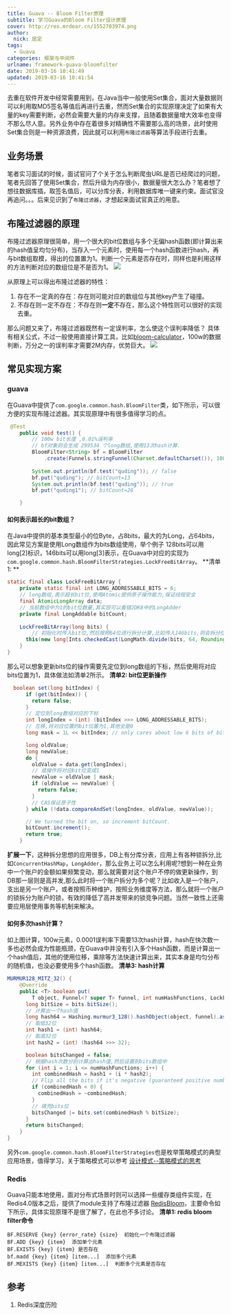 ```yaml
---
title: Guava -- Bloom Filter原理
subtitle: 学习Guava的Bloom Filter设计原理
cover: http://res.mrdear.cn/1552703974.png
author: 
  nick: 屈定
tags:
  - Guava
categories: 框架与中间件
urlname: framework-guava-bloomfilter
date: 2019-03-16 10:41:49
updated: 2019-03-16 10:41:54
---
```


去重在软件开发中经常需要用到，在Java当中一般使用Set集合，面对大量数据则可以利用取MD5签名等值后再进行去重，然而Set集合的实现原理决定了如果有大量的key需要判断，必然会需要大量的内存来支撑，且随着数据量增大效率也变得不那么尽人意。另外业务中存在着很多对精确性不需要那么高的场景，此时使用Set集合则是一种资源浪费，因此就可以利用`布隆过滤器`等算法手段进行去重。

## 业务场景
笔者实习面试的时候，面试官问了个关于怎么判断爬虫URL是否已经爬过的问题，笔者先回答了使用Set集合，然后升级为内存很小，数据量很大怎么办？笔者想了想往数据库插，取签名值后，可以分库分表，利用数据库唯一键来约束。面试官没再追问。。。后来见识到了`布隆过滤器`，才想起来面试官真正的用意。

## 布隆过滤器的原理
布隆过滤器原理很简单，用一个很大的bit位数组与多个无偏hash函数(即计算出来的hash值呈均匀分布)，当存入一个元素时，使用每一个hash函数进行hash，再与bit数组取模，得出的位置置为1。判断一个元素是否存在时，同样也是利用这样的方法判断对应的数组位是不是否为1。
![](http://res.mrdear.cn/1552347090.png)

从原理上可以得出布隆过滤器的特性：
1. 存在不一定真的存在：存在则可能对应的数组位与其他key产生了碰撞。
2. 不存在则一定不存在：不存在则**一定**不存在，那么这个特性则可以很好的实现去重。

那么问题又来了，布隆过滤器既然有一定误判率，怎么使这个误判率降低？
具体有相关公式，不过一般使用直接计算工具，比如[bloom-calculator](https://krisives.github.io/bloom-calculator/)，100w的数据判断，万分之一的误判率才需要2M内存，优势巨大。
![](http://res.mrdear.cn/1552347883.png)

## 常见实现方案

### guava
在Guava中提供了`com.google.common.hash.BloomFilter`类，如下所示，可以很方便的实现布隆过滤器。其实现原理中有很多值得学习的点。

```java
 @Test
    public void test() {
        // 100w bit长度 ,0.01%误判率
        // bf对象则会生成 299534 个long数组,使用13次hash计算.
        BloomFilter<String> bf = BloomFilter
            .create(Funnels.stringFunnel(Charset.defaultCharset()), 100 * 10000, 0.0001d);
        
        System.out.println(bf.test("quding")); // false
        bf.put("quding"); // bitCount=13
        System.out.println(bf.test("quding")); // true
        bf.put("quding1"); // bitCount=26

    }
```

#### 如何表示超长的bit数组？
在Java中提供的基本类型最小的位Byte，占8bits，最大的为Long，占64bits，因此常见方案是使用Long数组作为bits数组使用，举个例子 128bits可以用long[2]标识，146bits可以用long[3]表示，在Guava中对应的实现为`com.google.common.hash.BloomFilterStrategies.LockFreeBitArray`。
**清单1: **
```java
static final class LockFreeBitArray {
    private static final int LONG_ADDRESSABLE_BITS = 6;
    // long数组,表示超长bit位,使用Atomic提供原子操作能力,保证线程安全
    final AtomicLongArray data;
    // 当前数组中为1的bit位数量,其实现可以看错JDK8中的LongAdder
    private final LongAddable bitCount;
    
    LockFreeBitArray(long bits) {
        // 初始化时传入bit位,然后按照64位进行拆分计算,比如传入146bits,则会拆分位long[3]数组
      this(new long[Ints.checkedCast(LongMath.divide(bits, 64, RoundingMode.CEILING))]);
    }
}
```
那么可以想象更新bits位的操作需要先定位到long数组的下标，然后使用将对应bits位置为1，具体做法如清单2所示。
**清单2: bit位更新操作**
```java
  boolean set(long bitIndex) {
      if (get(bitIndex)) {
        return false;
      }
      // 定位到long数组对应的下标
      int longIndex = (int) (bitIndex >>> LONG_ADDRESSABLE_BITS);
      // 左移,将对应位置的bit位置为1,其他全是0
      long mask = 1L << bitIndex; // only cares about low 6 bits of bitIndex

      long oldValue;
      long newValue;
      do {
        oldValue = data.get(longIndex);
        // 或操作将对应bit位变成1
        newValue = oldValue | mask;
        if (oldValue == newValue) {
          return false;
        }
        // CAS保证原子性
      } while (!data.compareAndSet(longIndex, oldValue, newValue));

      // We turned the bit on, so increment bitCount.
      bitCount.increment();
      return true;
    }
```

**扩展一下**，这种拆分思想的应用很多，DB上有分库分表，应用上有各种锁拆分,比如`ConcurrentHashMap`，`LongAdder`，那么业务上可以怎么利用呢?想到一种在业务中一个账户的金额如果频繁变动，那么就需要对这个账户不停的做更新操作，到DB那一层则是高并发,那么此时将一个账户拆分为多个呢？比如收入是一个账户，支出是另一个账户，或者按照币种维护，按照业务维度等方法，那么就将一个账户的锁拆分为账户的锁，有效的降低了高并发带来的锁竞争问题。当然一致性上还需要应用层使用事务等机制来解决。

#### 如何多次hash计算？
如上图计算，100w元素，0.0001误判率下需要13次hash计算，hash在快次数一多也必然会成为性能瓶颈，在Guava中并没有引入多个Hash函数，而是计算出一个hash值后，其他的使用位移，乘除等方法快速计算出来，其实本身是均匀分布的随机值，也没必要使用多个hash函数。
**清单3: hash计算**
```java
MURMUR128_MITZ_32() {
    @Override
    public <T> boolean put(
        T object, Funnel<? super T> funnel, int numHashFunctions, LockFreeBitArray bits) {
      long bitSize = bits.bitSize();
      // 计算出一个hash值
      long hash64 = Hashing.murmur3_128().hashObject(object, funnel).asLong();
      // 取低32位
      int hash1 = (int) hash64;
      // 取高32位
      int hash2 = (int) (hash64 >>> 32);

      boolean bitsChanged = false;
      // 根据hash次数分别计算出hash值,然后设置到bits数组中
      for (int i = 1; i <= numHashFunctions; i++) {
        int combinedHash = hash1 + (i * hash2);
        // Flip all the bits if it's negative (guaranteed positive number)
        if (combinedHash < 0) {
          combinedHash = ~combinedHash;
        }
        // 填充bits位
        bitsChanged |= bits.set(combinedHash % bitSize);
      }
      return bitsChanged;
    }
}
```
另外`com.google.common.hash.BloomFilterStrategies`也是枚举策略模式的典型应用场景，值得学习，关于策略模式可以参考
[设计模式--策略模式的思考](https://mrdear.cn/2018/03/18/experience/design_patterns--strategy/)

### Redis
Guava只能本地使用，面对分布式场景时则可以选择一些缓存类组件实现，在Redis4.0版本之后，提供了module支持了布隆过滤器 [RedisBloom](https://oss.redislabs.com/redisbloom/)，主要命令如下所示，具体实现原理不是很了解了，在此也不多讨论。
**清单1: redis bloom filter命令**
```shell
BF.RESERVE {key} {error_rate} {size}  初始化一个布隆过滤器
BF.ADD {key} {item}  添加单个元素
BF.EXISTS {key} {item} 是否存在
bf.madd {key} {item} [item...]  添加多个元素
BF.MEXISTS {key} {item} [item...]  判断多个元素是否存在
```

## 参考
1. Redis深度历险
